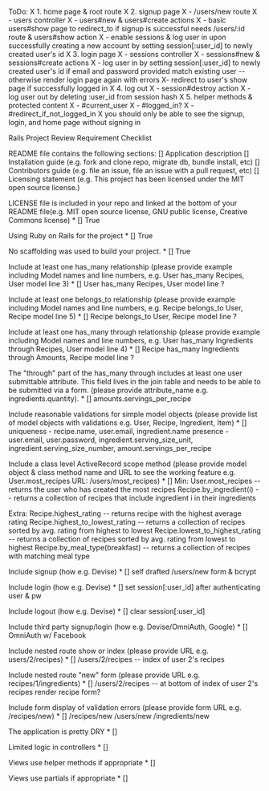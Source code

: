 ToDo:
  X 1. home page & root route
  X 2. signup page 
    X - /users/new route
    X - users controller
    X - users#new & users#create actions
    X - basic users#show page to redirect_to if signup is successful
        needs /users/:id route & users#show action
    X - enable sessions & log user in upon successfully creating a new account by setting session[:user_id] to newly created user's id
  X 3. login page
    X - sessions controller
    X - sessions#new & sessions#create actions
    X - log user in by setting session[:user_id] to newly created user's id if email and password provided match existing user -- otherwise render login page again with errors
    X- redirect to user's show page if successfully logged in
  X 4. log out 
    X - session#destroy action
    X - log user out by deleting :user_id from session hash
  X 5. helper methods & protected content
    X - #current_user
    X - #logged_in?
    X - #redirect_if_not_logged_in
       X you should only be able to see the signup, login, and home page without signing in

Rails Project Review Requirement Checklist

README file contains the following sections: 
[] Application description
[] Installation guide (e.g. fork and clone repo, migrate db, bundle install, etc)
[] Contributors guide (e.g. file an issue, file an issue with a pull request, etc)
[] Licensing statement (e.g. This project has been licensed under the MIT open source license.)

LICENSE file is included in your repo and linked at the bottom of your README file(e.g. MIT open source license, GNU public license, Creative Commons license) *
[] True

Using Ruby on Rails for the project *
[] True

No scaffolding was used to build your project. *
[] True

Include at least one has_many relationship (please provide example including Model names and line numbers, e.g. User has_many Recipes, User model line 3) *
[] 
User has_many Recipes, User model line ?
 
Include at least one belongs_to relationship (please provide example including Model names and line numbers, e.g. Recipe belongs_to User, Recipe model line 5) *
[]
Recipe belongs_to User, Recipe model line ?

Include at least one has_many through relationship (please provide example including Model names and line numbers, e.g. User has_many Ingredients through Recipes, User model line 4) *
[]
Recipe has_many Ingredients through Amounts, Recipe model line ?


The "through" part of the has_many through includes at least one user submittable attribute. This field lives in the join table and needs to be able to be submitted via a form. (please provide attribute_name e.g. ingredients.quantity). *
[]
amounts.servings_per_recipe

Include reasonable validations for simple model objects (please provide list of model objects with validations e.g. User, Recipe, Ingredient, Item) *
[]
uniqueness - recipe.name, user.email, ingredient.name
presence - user.email, user.password, ingredient.serving_size_unit, ingredient.serving_size_number, amount.servings_per_recipe

Include a class level ActiveRecord scope method (please provide model object & class method name and URL to see the working feature e.g. User.most_recipes URL: /users/most_recipes) *
[] 
Min:
User.most_recipes -- returns the user who has created the most recipes
Recipe.by_ingredient(i) -- returns a collection of recipes that include ingredient i in their ingredients

Extra:
Recipe.highest_rating -- returns recipe with the highest average rating 
Recipe.highest_to_lowest_rating -- returns a collection of recipes sorted by avg. rating from highest to lowest
Recipe.lowest_to_highest_rating -- returns a collection of recipes sorted by avg. rating from lowest to highest
Recipe.by_meal_type(breakfast) -- returns a collection of recipes with matching meal type 


Include signup (how e.g. Devise) *
[]
self drafted /users/new form & bcrypt

Include login (how e.g. Devise) *
[]
set session[:user_id] after authenticating user & pw 

Include logout (how e.g. Devise) *
[]
clear session[:user_id] 

Include third party signup/login (how e.g. Devise/OmniAuth, Google) *
[]
OmniAuth w/ Facebook

Include nested route show or index (please provide URL e.g. users/2/recipes) *
[]
/users/2/recipes -- index of user 2's recipes

Include nested route "new" form (please provide URL e.g. recipes/1/ingredients) *
[]
/users/2/recipes -- at bottom of index of user 2's recipes render recipe form?

Include form display of validation errors (please provide form URL e.g. /recipes/new) *
[]
/recipes/new
/users/new
/ingredients/new

The application is pretty DRY *
[]

Limited logic in controllers *
[]

Views use helper methods if appropriate *
[]

Views use partials if appropriate *
[]
